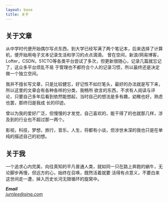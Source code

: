 ```yaml
---
layout: base
title: 关于
---
```


## 关于文章

<p style="font-size:14px;">
	从中学时代便开始偶尔写点东西，到大学已经写满了两个笔记本，后来选择了计算机，便开始用电子文本记录生活和学习的点点滴滴，
曾在空间，新浪/网易博客，Lofter，CSDN，51CTO等各类平台尝试了多次，但更新很随心，记录几篇就忘记了，这众多平台烦乱不易
于管理也不都符合个人的记录习惯，所以最终还是决定做一个独立空间。
</p>
<p style="font-size:14px;">
	我并不擅长写文章，只是比较健忘，好记性不如烂笔头，最好的办法就是写下来，所以这里的文章会有各种各样的分类，我畅所
欲言的东西，不求有人阅读与评论，只要自己多年后看到依然能想起，当时自己的想法是多有趣，幼稚也好，熟虑也罢，那终归是我成
长的印迹。
<p style="font-size:14px;">
	曾以为我的爱好广泛，但慢慢的才发觉，自己喜欢的，能干得了的也就那几样，涉及到的行业也不超过那一两个。
</p>
	<p>影视，科技，梦想，旅行，音乐，人生，将都有小谈，但涉世未深的我也只是在单纯的描述自己的初想。</p>

## 关于我
<p style="font-size:14px;">
    一个追求心内完美，向往真知的平凡普通人类，就如同一只在路上奔跑的蜗牛，无论脚步再慢，但远方的心，始终在召唤，既然活着就要
活得有点意义，不要白来这世间走一遭，掉入历史长河无限循环的旋窝中。
</p>
 
<address>
  <strong>Email</strong><br>
  <a href="mailto:jurnlee@sina.com">jurnlee@sina.com</a>
</address>